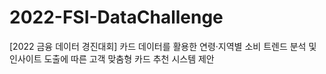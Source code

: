 # 2022-FSI-DataChallenge
[2022 금융 데이터 경진대회] 카드 데이터를 활용한 연령·지역별 소비 트렌드 분석 및 인사이트 도출에 따른 고객 맞춤형 카드 추천 시스템 제안
